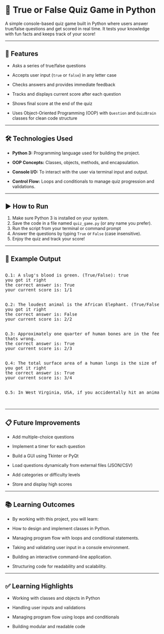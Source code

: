 # 🧠 True or False Quiz Game in Python

A simple console-based quiz game built in Python where users answer true/false questions and get scored in real time. It tests your knowledge with fun facts and keeps track of your score!

---

## 📌 Features

- Asks a series of true/false questions
  
- Accepts user input (`true` or `false`) in any letter case
  
- Checks answers and provides immediate feedback
  
- Tracks and displays current score after each question
  
- Shows final score at the end of the quiz
  
- Uses Object-Oriented Programming (OOP) with `Question` and `QuizBrain` classes for clean code structure  

---


## 🛠️ Technologies Used

- **Python 3:** Programming language used for building the project.
  
- **OOP Concepts:** Classes, objects, methods, and encapsulation.
  
- **Console I/O:** To interact with the user via terminal input and output.
  
- **Control Flow:** Loops and conditionals to manage quiz progression and validations.
  


---

## ▶️ How to Run

1. Make sure Python 3 is installed on your system.  
2. Save the code in a file named `quiz_game.py` (or any name you prefer).  
3. Run the script from your terminal or command prompt
4. Answer the questions by typing `True` or `False` (case insensitive).  
5. Enjoy the quiz and track your score!

---

## 📄 Example Output

<pre>

Q.1: A slug's blood is green. (True/False): true
you got it right
the correct answer is: True
your current score is: 1/1


Q.2: The loudest animal is the African Elephant. (True/False): false
you got it right
the correct answer is: False
your current score is: 2/2


Q.3: Approximately one quarter of human bones are in the feet. (True/False): ture
thats wrong.
the correct answer is: True
your current score is: 2/3


Q.4: The total surface area of a human lungs is the size of a football pitch. (True/False): true
you got it right
the correct answer is: True
your current score is: 3/4


Q.5: In West Virginia, USA, if you accidentally hit an animal with your car, you are free to take it home to eat. (True/False): 


</pre>



---

## 📋 Future Improvements

- Add multiple-choice questions
  
- Implement a timer for each question
  
- Build a GUI using Tkinter or PyQt
  
- Load questions dynamically from external files (JSON/CSV)
  
- Add categories or difficulty levels
  
- Store and display high scores  

---

## 📚 Learning Outcomes

- By working with this project, you will learn:

- How to design and implement classes in Python.

- Managing program flow with loops and conditional statements.

- Taking and validating user input in a console environment.

- Building an interactive command-line application.

- Structuring code for readability and scalability.







---


## ✅ Learning Highlights

- Working with classes and objects in Python
  
- Handling user inputs and validations
  
- Managing program flow using loops and conditionals
  
- Building modular and readable code  




